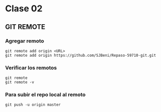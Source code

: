 # Clase 02

## GIT REMOTE

### Agregar remoto

    git remote add origin <URL>
    git remote add origin https://github.com/SJBeni/Repaso-59710-git.git

### Verificar los remotos

    git remote
    git remote -v

### Para subir el repo local al remoto

    git push -u origin master